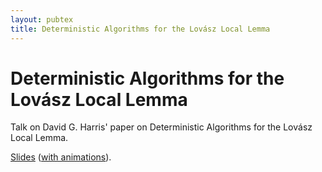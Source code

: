 ```yaml
---
layout: pubtex
title: Deterministic Algorithms for the Lovász Local Lemma
---
```


# Deterministic Algorithms for the Lovász Local Lemma

Talk on David G. Harris' paper on Deterministic Algorithms for the Lovász Local Lemma.

[Slides](https://jonhue.github.io/lovasz-local-lemma-deterministic-algorithms/slides_handout.pdf) ([with animations](https://jonhue.github.io/lovasz-local-lemma-deterministic-algorithms/slides.pdf)).
